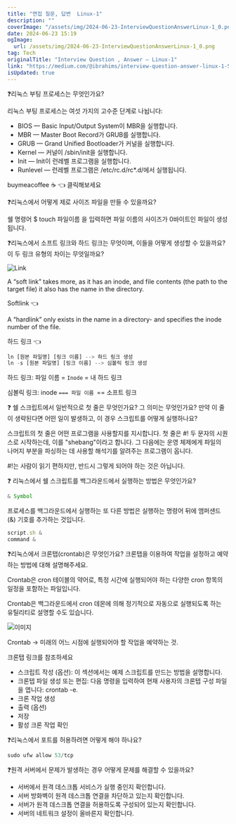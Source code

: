 ```yaml
---
title: "면접 질문, 답변  Linux-1"
description: ""
coverImage: "/assets/img/2024-06-23-InterviewQuestionAnswerLinux-1_0.png"
date: 2024-06-23 15:19
ogImage:
  url: /assets/img/2024-06-23-InterviewQuestionAnswerLinux-1_0.png
tag: Tech
originalTitle: "Interview Question , Answer — Linux-1"
link: "https://medium.com/@ibrahims/interview-question-answer-linux-1-5af0ad4edf57"
isUpdated: true
---
```


❓리눅스 부팅 프로세스는 무엇인가요?

리눅스 부팅 프로세스는 여섯 가지의 고수준 단계로 나뉩니다:

- BIOS — Basic Input/Output System이 MBR을 실행합니다.
- MBR — Master Boot Record가 GRUB를 실행합니다.
- GRUB — Grand Unified Bootloader가 커널을 실행합니다.
- Kernel — 커널이 /sbin/init을 실행합니다.
- Init — Init이 런레벨 프로그램을 실행합니다.
- Runlevel — 런레벨 프로그램은 /etc/rc.d/rc\*.d/에서 실행됩니다.

<!-- cozy-coder - 수평 -->

<ins class="adsbygoogle"
     style="display:block"
     data-ad-client="ca-pub-4877378276818686"
     data-ad-slot="1107185301"
     data-ad-format="auto"
     data-full-width-responsive="true"></ins>

<script>
     (adsbygoogle = window.adsbygoogle || []).push({});
</script>

buymeacoffee ☕ 👈 클릭해보세요

❓리눅스에서 어떻게 제로 사이즈 파일을 만들 수 있을까요?

쉘 명령어 $ touch 파일이름 을 입력하면 파일 이름의 사이즈가 0바이트인 파일이 생성됩니다.

❓리눅스에서 소프트 링크와 하드 링크는 무엇이며, 이들을 어떻게 생성할 수 있을까요? 이 두 링크 유형의 차이는 무엇일까요?

<!-- cozy-coder - 수평 -->

<ins class="adsbygoogle"
     style="display:block"
     data-ad-client="ca-pub-4877378276818686"
     data-ad-slot="1107185301"
     data-ad-format="auto"
     data-full-width-responsive="true"></ins>

<script>
     (adsbygoogle = window.adsbygoogle || []).push({});
</script>

![Link](/assets/img/2024-06-23-InterviewQuestionAnswerLinux-1_1.png)

A “soft link” takes more, as it has an inode, and file contents (the path to the target file) it also has the name in the directory.

Softlink 👈

A “hardlink” only exists in the name in a directory- and specifies the inode number of the file.

<!-- cozy-coder - 수평 -->

<ins class="adsbygoogle"
     style="display:block"
     data-ad-client="ca-pub-4877378276818686"
     data-ad-slot="1107185301"
     data-ad-format="auto"
     data-full-width-responsive="true"></ins>

<script>
     (adsbygoogle = window.adsbygoogle || []).push({});
</script>

하드 링크 👈

```js
ln [원본 파일명] [링크 이름] --> 하드 링크 생성
ln -s [원본 파일명] [링크 이름] --> 심볼릭 링크 생성
```

하드 링크: 파일 이름 = `Inode` = 내 하드 링크

심볼릭 링크: inode `=== 파일 이름 `== 소프트 링크

<!-- cozy-coder - 수평 -->

<ins class="adsbygoogle"
     style="display:block"
     data-ad-client="ca-pub-4877378276818686"
     data-ad-slot="1107185301"
     data-ad-format="auto"
     data-full-width-responsive="true"></ins>

<script>
     (adsbygoogle = window.adsbygoogle || []).push({});
</script>

❓ 쉘 스크립트에서 일반적으로 첫 줄은 무엇인가요? 그 의미는 무엇인가요? 만약 이 줄이 생략된다면 어떤 일이 발생하고, 이 경우 스크립트를 어떻게 실행하나요?

스크립트의 첫 줄은 어떤 프로그램을 사용할지를 지시합니다. 첫 줄은 #! 두 문자의 시퀀스로 시작하는데, 이를 "shebang"이라고 합니다. 그 다음에는 운영 체제에게 파일의 나머지 부분을 파싱하는 데 사용할 해석기를 알려주는 프로그램이 옵니다.

#!는 사람이 읽기 편하지만, 반드시 그렇게 되어야 하는 것은 아닙니다.

❓ 리눅스에서 쉘 스크립트를 백그라운드에서 실행하는 방법은 무엇인가요?

<!-- cozy-coder - 수평 -->

<ins class="adsbygoogle"
     style="display:block"
     data-ad-client="ca-pub-4877378276818686"
     data-ad-slot="1107185301"
     data-ad-format="auto"
     data-full-width-responsive="true"></ins>

<script>
     (adsbygoogle = window.adsbygoogle || []).push({});
</script>

```js
& Symbol
```

프로세스를 백그라운드에서 실행하는 또 다른 방법은 실행하는 명령어 뒤에 앰퍼샌드(&) 기호를 추가하는 것입니다.

```js
script.sh &
command &
```

❓리눅스에서 크론탭(crontab)은 무엇인가요? 크론탭을 이용하여 작업을 설정하고 예약하는 방법에 대해 설명해주세요.

<!-- cozy-coder - 수평 -->

<ins class="adsbygoogle"
     style="display:block"
     data-ad-client="ca-pub-4877378276818686"
     data-ad-slot="1107185301"
     data-ad-format="auto"
     data-full-width-responsive="true"></ins>

<script>
     (adsbygoogle = window.adsbygoogle || []).push({});
</script>

Crontab은 cron 테이블의 약어로, 특정 시간에 실행되어야 하는 다양한 cron 항목의 일정을 포함하는 파일입니다.

Crontab은 백그라운드에서 cron 데몬에 의해 정기적으로 자동으로 실행되도록 하는 유틸리티로 설명할 수도 있습니다.

![이미지](/assets/img/2024-06-23-InterviewQuestionAnswerLinux-1_2.png)

Crontab → 미래의 어느 시점에 실행되어야 할 작업을 예약하는 것.

<!-- cozy-coder - 수평 -->

<ins class="adsbygoogle"
     style="display:block"
     data-ad-client="ca-pub-4877378276818686"
     data-ad-slot="1107185301"
     data-ad-format="auto"
     data-full-width-responsive="true"></ins>

<script>
     (adsbygoogle = window.adsbygoogle || []).push({});
</script>

크론탭 링크를 참조하세요

- 스크립트 작성 (옵션): 이 섹션에서는 예제 스크립트를 만드는 방법을 설명합니다.
- 크론텝 파일 생성 또는 편집: 다음 명령을 입력하여 현재 사용자의 크론텝 구성 파일을 엽니다: crontab -e.
- 크론 작업 생성
- 출력 (옵션)
- 저장
- 활성 크론 작업 확인

❓리눅스에서 포트를 허용하려면 어떻게 해야 하나요?

```js
sudo ufw allow 53/tcp
```

<!-- cozy-coder - 수평 -->

<ins class="adsbygoogle"
     style="display:block"
     data-ad-client="ca-pub-4877378276818686"
     data-ad-slot="1107185301"
     data-ad-format="auto"
     data-full-width-responsive="true"></ins>

<script>
     (adsbygoogle = window.adsbygoogle || []).push({});
</script>

❓원격 서버에서 문제가 발생하는 경우 어떻게 문제를 해결할 수 있을까요?

- 서버에서 원격 데스크톱 서비스가 실행 중인지 확인합니다.
- 서버 방화벽이 원격 데스크톱 연결을 차단하고 있는지 확인합니다.
- 서버가 원격 데스크톱 연결을 허용하도록 구성되어 있는지 확인합니다.
- 서버의 네트워크 설정이 올바른지 확인합니다.

